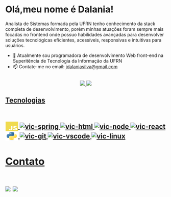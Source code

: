 # Olá,meu nome é Dalania! 

Analista de Sistemas formada pela UFRN tenho conhecimento da stack completa de
desenvolvimento, porém minhas atuações foram sempre mais focadas no frontend onde possuo
habilidades avançadas para desenvolver soluções tecnológicas eficientes, acessíveis, responsivas e
intuitivas para usuários.

- 💼 Atualmente sou programadora de desenvolvimento Web front-end na Superitência de Tecnologia da Informação da UFRN
- 📫 Contate-me no email: jdalaniasilva@gmail.com
##
<div align="center">
  <a href="https://www.linkedin.com/in/dalania-silva/">
  <img height="180em" src="https://github-readme-stats.vercel.app/api?username=dalania&show_icons=true&theme=radical&include_all_commits=true&count_private=true&hide_border=true&hide_rank=true"/>
  <img height="180em" src="https://github-readme-stats.vercel.app/api/top-langs/?username=dalania&layout=compact&langs_count=7&theme=radical&hide_border=true"/>
</div>
  
 <h2>Tecnologias<h2/>
 <div style="display: inline_block"><br>
  <img align="center" alt="vic-Js" height="30" width="40" src="https://raw.githubusercontent.com/devicons/devicon/master/icons/javascript/javascript-plain.svg">
     <img align="center" alt="vic-spring" height="30" width="40" src="https://cdn.jsdelivr.net/gh/devicons/devicon/icons/spring/spring-original.svg"
">

  <img align="center" alt="vic-html" height="30" width="40" src="https://cdn.jsdelivr.net/gh/devicons/devicon/icons/html5/html5-original.svg">
  <img align="center" alt="vic-node" height="30" width="40" src="https://cdn.jsdelivr.net/gh/devicons/devicon/icons/nodejs/nodejs-original.svg">
  <img align="center" alt="vic-react" height="30" width="40" src="https://cdn.jsdelivr.net/gh/devicons/devicon/icons/react/react-original.svg">
  <img align="center" alt="vic-Python" height="30" width="40" src="https://raw.githubusercontent.com/devicons/devicon/master/icons/python/python-original.svg">
  <img align="center" alt="vic-git" height="30" width="40" src="https://cdn.jsdelivr.net/gh/devicons/devicon/icons/git/git-original.svg">
  <img align="center" alt="vic-vscode" height="30" width="40" src="https://cdn.jsdelivr.net/gh/devicons/devicon/icons/vscode/vscode-original.svg">
  <img align="center" alt="vic-linux" height="30" width="40" src="https://cdn.jsdelivr.net/gh/devicons/devicon/icons/linux/linux-original.svg">

 
  <h2>Contato<h2/>
<div> 
  <a href = "mailto:jdalaniasilva@gmail.com"><img src="https://img.shields.io/badge/-Gmail-%23333?style=for-the-badge&logo=gmail&logoColor=white" target="_blank"></a>
  <a href="https://www.linkedin.com/in/dalania-silva/" target="_blank"><img src="https://img.shields.io/badge/-LinkedIn-%230077B5?style=for-the-badge&logo=linkedin&logoColor=white" target="_blank"></a>
</div>
  
